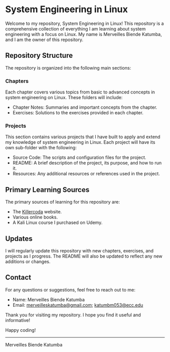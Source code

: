 # System Engineering in Linux

Welcome to my repository, System Engineering in Linux! This repository is a comprehensive collection of everything I am learning about system engineering with a focus on Linux. My name is Merveilles Biende Katumba, and I am the owner of this repository.

## Repository Structure

The repository is organized into the following main sections:

### Chapters

Each chapter covers various topics from basic to advanced concepts in system engineering on Linux. These folders will include:

- Chapter Notes: Summaries and important concepts from the chapter.
- Exercises: Solutions to the exercises provided in each chapter.

### Projects

This section contains various projects that I have built to apply and extend my knowledge of system engineering in Linux. Each project will have its own sub-folder with the following:

- Source Code: The scripts and configuration files for the project.
- README: A brief description of the project, its purpose, and how to run it.
- Resources: Any additional resources or references used in the project.

## Primary Learning Sources

The primary sources of learning for this repository are:

- The [Killercoda](https://killercoda.com/) website.
- Various online books.
- A Kali Linux course I purchased on Udemy.

## Updates

I will regularly update this repository with new chapters, exercises, and projects as I progress. The README will also be updated to reflect any new additions or changes.

## Contact

For any questions or suggestions, feel free to reach out to me:

- Name: Merveilles Biende Katumba
- Email: merveilleskatumba@gmail.com; katumbm053@ecc.edu

Thank you for visiting my repository. I hope you find it useful and informative!

Happy coding!

---

Merveilles Biende Katumba
